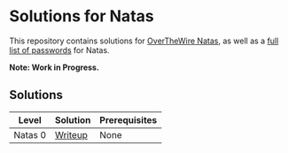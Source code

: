 # Solutions for Natas

This repository contains solutions for [OverTheWire Natas](http://overthewire.org/wargames/natas/), as well as a [full list of passwords](NatasPasswords.md) for Natas.

**Note: Work in Progress.**

## Solutions
| Level    | Solution                      | Prerequisites |
| -------- | ----------------------------- | ------------- |
| Natas 0  | [Writeup](natas0/Natas0.md)   | None          |
